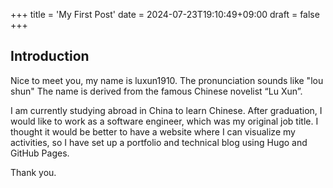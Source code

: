 +++
title = 'My First Post'
date = 2024-07-23T19:10:49+09:00
draft = false
+++

## Introduction

Nice to meet you, my name is luxun1910.
The pronunciation sounds like "lou shun"
The name is derived from the famous Chinese novelist “Lu Xun”.

I am currently studying abroad in China to learn Chinese.
After graduation, I would like to work as a software engineer, which was my original job title.
I thought it would be better to have a website where I can visualize my activities, so I have set up a portfolio and technical blog using Hugo and GitHub Pages.

Thank you.
